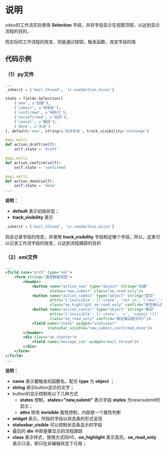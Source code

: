 # 说明

odoo的工作流实际使用 **Selection** 字段，并将字段显示在视图顶部，以达到显示流程的目的。

而实际的工作流程的改变，则是通过按钮，触发函数，改变字段的值

## 代码示例

### （1）py文件

```python
...
_inherit = ['mail.thread', 'ir.needaction_mixin']

state = fields.Selection([
	('new', u'创建'),
	('submit', u'待审批'),
	('confirmed', u'待执行'),
	('unconfirmed', u'驳回'),
	('cancel', u'撤回'),
	('done', u'关闭')
], default='new', string=u'任务状态', track_visibility='onchange')

@api.multi
def action_draft(self):
	self.state = 'draft'

@api.multi
def action_confirm(self):
	self.state = 'confirmed'

@api.multi
def action_done(self):
	self.state = 'done'
...
```

**说明：**

- **default** 表示初始状态；
- **track_visibility** 表示

```python
_inherit = ['mail.thread', 'ir.needaction_mixin']
```

则会记录字段的改变，并使用 **track_visibility** 字段制定哪个字段，所以，这里可以记录工作流字段的改变，以达到流程跟踪的目的

### （2）xml文件

```xml
...
<firld name="arch" type="xml">
    <form string="通用数据视图">
        <header>
			<button name="action_new" type="object" string="创建" 
                    states="new,submit" class="oe_read_only"/>
			<button name="action_submit" type="object" string="提交" 
                    attrs="{'invisible': [('state', 'not in', ('new','submit'))]}"
                    class="oe_highlight oe_read_only" confirm="是否确认提交?"/>
			<button name="action_cancel" type="object" string="撤回"
                    attrs="{'invisible': [('state', '=', 'submit')]}"
                    class="oe_read_only" confirm="确定撤回提交吗?"/>
			<field name="state" widget="statusbar"
                   statusbar_visible="new,submit,confirmed,done"/>
		</header>
        <div class="oe_chatter">
			<field name="message_ids" widget="mail_thread"/>
		</div>
    </form>
</firld>
...
```

**说明：**

- **name** 表示要触发的函数名，配合 **type** 为 **object** ；
- **string** 表示button显示的文字；
- button的显示控制有以下几种方式
  - **states** 控制，**states="new,submit"** 表示字段 **states** 为new/submit时显示；
  - **attrs** 修改 **invisible** 属性控制，内部是一个属性判断
- **widget** 表示，所指的字段以状态条的形式呈现
- **statusbar_visible** 可以控制状态条显示的字段
- 最后的 **div** 中即是要显示的流程跟踪
- **class** 表示样式，使用方式同H5，**oe_highlight** 表示高亮，**oe_read_only** 表示只读，即只在非编辑状态下可用；